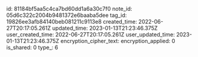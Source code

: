 id: 81184bf5aa5c4ca7bd60dd1a6a30c7f0
note_id: 05d6c322c2004b9481372e6baaba5dee
tag_id: 19826ee3afb84140beb081211c9113e8
created_time: 2022-06-27T20:17:05.261Z
updated_time: 2023-01-13T21:23:46.375Z
user_created_time: 2022-06-27T20:17:05.261Z
user_updated_time: 2023-01-13T21:23:46.375Z
encryption_cipher_text: 
encryption_applied: 0
is_shared: 0
type_: 6
